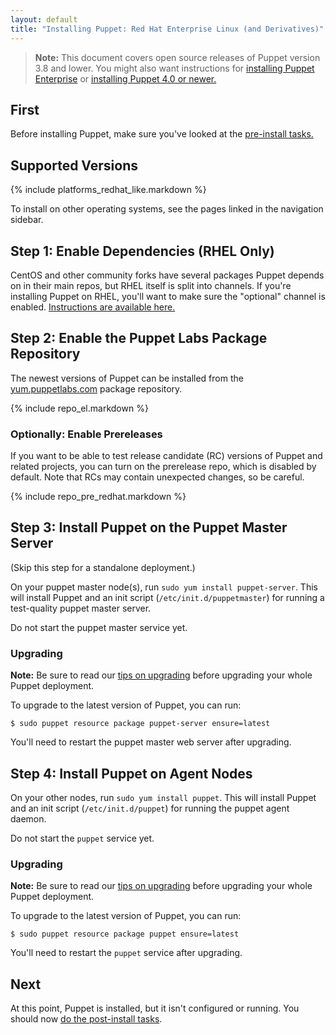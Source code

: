 ```yaml
---
layout: default
title: "Installing Puppet: Red Hat Enterprise Linux (and Derivatives)"
---
```


[peinstall]: /pe/latest/install_basic.html
[install-latest]: /puppet/latest/reference/install_pre.html
[puppet enterprise]: /pe/latest/

> **Note:** This document covers open source releases of Puppet version 3.8 and lower. You might also want instructions for [installing Puppet Enterprise][peinstall] or [installing Puppet 4.0 or newer.][install-latest]

First
-----

Before installing Puppet, make sure you've looked at the [pre-install tasks.](./pre_install.html)

Supported Versions
-----

{% include platforms_redhat_like.markdown %}

To install on other operating systems, see the pages linked in the navigation sidebar.

Step 1: Enable Dependencies (RHEL Only)
-----

CentOS and other community forks have several packages Puppet depends on in their main repos, but RHEL itself is split into channels. If you're installing Puppet on RHEL, you'll want to make sure the "optional" channel is enabled. [Instructions are available here.](https://access.redhat.com/documentation/en-US/Red_Hat_Subscription_Management/1/html/RHSM/supplementary-repos.html)

Step 2: Enable the Puppet Labs Package Repository
-----

The newest versions of Puppet can be installed from the [yum.puppetlabs.com](http://yum.puppetlabs.com) package repository.

{% include repo_el.markdown %}

### Optionally: Enable Prereleases

If you want to be able to test release candidate (RC) versions of Puppet and related projects, you can turn on the prerelease repo, which is disabled by default. Note that RCs may contain unexpected changes, so be careful.

{% include repo_pre_redhat.markdown %}

Step 3: Install Puppet on the Puppet Master Server
-----

(Skip this step for a standalone deployment.)

On your puppet master node(s), run `sudo yum install puppet-server`. This will install Puppet and an init script (`/etc/init.d/puppetmaster`) for running a test-quality puppet master server.

Do not start the puppet master service yet.

### Upgrading

**Note:** Be sure to read our [tips on upgrading](./upgrading.html) before upgrading your whole Puppet deployment.

To upgrade to the latest version of Puppet, you can run:

    $ sudo puppet resource package puppet-server ensure=latest

You'll need to restart the puppet master web server after upgrading.

Step 4: Install Puppet on Agent Nodes
-----

On your other nodes, run `sudo yum install puppet`. This will install Puppet and an init script (`/etc/init.d/puppet`) for running the puppet agent daemon.

Do not start the `puppet` service yet.

### Upgrading

**Note:** Be sure to read our [tips on upgrading](./upgrading.html) before upgrading your whole Puppet deployment.

To upgrade to the latest version of Puppet, you can run:

    $ sudo puppet resource package puppet ensure=latest

You'll need to restart the `puppet` service after upgrading.

Next
----

At this point, Puppet is installed, but it isn't configured or running. You should now [do the post-install tasks](./post_install.html).
